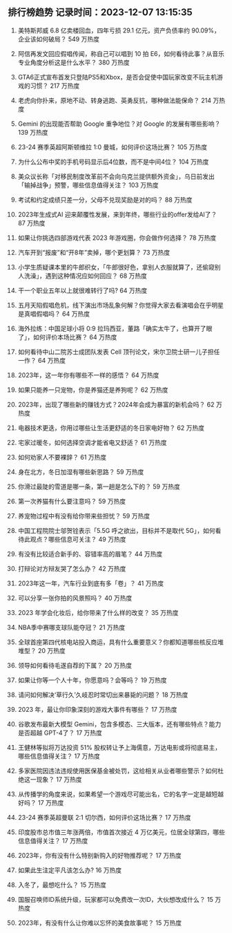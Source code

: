 
## 排行榜趋势 记录时间：2023-12-07 13:15:35
  
  1. 美特斯邦威 6.8 亿卖楼回血，四年亏损 29.1 亿元，资产负债率约 90.09%，企业该如何破局？ 549 万热度
    
  2. 阿信再发文回应假唱传闻，称自己可以唱到 10 拍 E6，如何看待此事？从音乐专业角度分析这是什么水平？ 380 万热度
    
  3. GTA6正式宣布首发只登陆PS5和Xbox，是否会促使中国玩家改变不玩主机游戏的习惯？ 217 万热度
    
  4. 老虎向你扑来，原地不动、转身逃跑、英勇反抗，哪种做法能保命？ 214 万热度
    
  5. Gemini 的出现能否帮助 Google 重争地位？对 Google 的发展有哪些影响？ 139 万热度
    
  6. 23-24 赛季英超阿斯顿维拉 1:0 曼城，如何评价这场比赛？ 105 万热度
    
  7. 为什么公布中奖的手机号码显示后4位数，而不是中间4位？ 104 万热度
    
  8. 美众议长称「对移民制度改革前不会向乌克兰提供额外资金」，乌日前发出「输掉战争」预警，哪些信息值得关注？ 103 万热度
    
  9. 考试和约定成绩只差一分，父母不兑现奖励是对的吗？ 88 万热度
    
  10. 2023年生成式AI 迎来颠覆性发展，来到年终，哪些行业的offer发给AI了？ 87 万热度
    
  11. 如果让你挑选四部游戏代表 2023 年游戏圈，你会做作何选择？ 78 万热度
    
  12. 汽车开到“报废”和“开8年”卖掉，哪个更划算？ 73 万热度
    
  13. 小学生质疑课本里的牛郎织女，「牛郎很好色，拿别人衣服就算了，还偷窥别人洗澡」，遇到这种情况应如何回应？ 68 万热度
    
  14. 干一个职业五年以上就很难转行了吗? 64 万热度
    
  15. 五月天陷假唱危机，线下演出市场乱象何解？你觉得大家去看演唱会在乎明星是真唱假唱吗？ 64 万热度
    
  16. 海外拉练：中国足球小将 0:9 拉玛西亚，董路「确实太牛了，也算开了眼了」，如何评价本场比赛？ 64 万热度
    
  17. 如何看待中山二院苏士成团队发表 Cell 顶刊论文，宋尔卫院士研一儿子担任一作？ 64 万热度
    
  18. 2023年，这一年你有哪些不一样的感悟？ 64 万热度
    
  19. 如果只能养一只宠物，你是养猫还是养狗呢？ 62 万热度
    
  20. 2023年，出现了哪些新的赚钱方式？2024年会成为暴富的新机会吗？ 62 万热度
    
  21. 电器技术更迭，你用过哪些让生活更舒适的冬日家电好物？ 62 万热度
    
  22. 宅家过暖冬，如何选择空调才能省电又舒适？ 61 万热度
    
  23. 如何劝家人不要裸辞？ 61 万热度
    
  24. 身在北方，冬日加湿有哪些新思路？ 59 万热度
    
  25. 你滑过最陡的雪道是哪一条，第一趟是怎么下的？ 59 万热度
    
  26. 第一次养猫有什么要注意吗？ 59 万热度
    
  27. 养宠物过程中有没有给你带来些担忧？ 59 万热度
    
  28. 中国工程院院士邬贺铨表示「5.5G 呼之欲出，目标并不是取代 5G」，如何看待此观点？哪些信息可关注？ 49 万热度
    
  29. 有没有比较适合新手的、容错率高的眉笔？ 44 万热度
    
  30. 打辩论对方辩友哭了怎么办？ 42 万热度
    
  31. 2023年这一年，汽车行业到底有多「卷」？ 41 万热度
    
  32. 可以分享一张你拍的风景照吗？ 40 万热度
    
  33. 2023 年学会化妆后，给你带来了什么样的改变？ 35 万热度
    
  34. NBA季中赛哪支球队能夺冠？ 21 万热度
    
  35. 全球首座第四代核电站投入商运，具有什么重要意义？你都知道哪些核反应堆堆型？ 20 万热度
    
  36. 领导如何看待毛遂自荐的下属？ 20 万热度
    
  37. 如果让你等一个人十年，你愿意吗？会等吗？ 19 万热度
    
  38. 请问如何解决‘草行久’久岐忍时常切出来暴毙的问题？ 18 万热度
    
  39. 2023 年，最让你印象深刻的游戏大事件有哪些？ 17 万热度
    
  40. 谷歌发布最新大模型 Gemini，包含多模态、三大版本，还有哪些特点？能力是否超越 GPT-4了？ 17 万热度
    
  41. 王健林等拟将万达投资 51% 股权转让予上海儒意，万达电影或将彻底易主，哪些信息值得关注？ 17 万热度
    
  42. 多家医院因违法违规使用医保基金被处罚，这给相关从业者哪些警示？如何杜绝这一现象？ 17 万热度
    
  43. 从传播学的角度来说，如果希望一个游戏尽可能出名，它的名字一定是越短越好吗？ 17 万热度
    
  44. 23-24 赛季英超曼联 2:1 切尔西，如何评价这场比赛？ 17 万热度
    
  45. 印度股市总市值三年涨两倍，市值首次接近 4 万亿美元，位居全球第四，哪些信息值得关注？ 17 万热度
    
  46. 2023年，你有没有什么特别新购入的好物推荐呢？ 17 万热度
    
  47. 如果此生注定平凡该怎么办? 16 万热度
    
  48. 入冬了，最想吃什么？ 15 万热度
    
  49. 国服召唤师ID系统升级，玩家都可以免费改一次ID，大伙想改成什么？ 15 万热度
    
  50. 2023年，有没有什么让你难以忘怀的美食故事呢？ 15 万热度
    